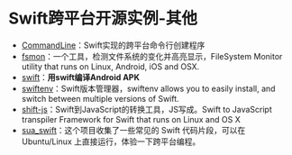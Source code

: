 # Swift跨平台开源实例-其他
- [CommandLine][1]：Swift实现的跨平台命令行创建程序
- [fsmon][2]：一个工具，检测文件系统的变化并高亮显示，FileSystem Monitor utility that runs on Linux, Android, iOS and OSX.
- [swift][3]：**用swift编译Android APK**
- [swiftenv][4]：Swift版本管理器，swiftenv allows you to easily install, and switch between multiple versions of Swift.
- [shift-js][5]：Swift到JavaScript的转换工具，JS写成。Swift to JavaScript transpiler Framework for Swift that runs on Linux and OS X
- [sua\_swift][6]：这个项目收集了一些常见的 Swift 代码片段，可以在 Ubuntu/Linux 上直接运行，体验一下跨平台编程。


[1]:	https://github.com/jatoben/CommandLine "CommandLine"
[2]:	https://github.com/nowsecure/fsmon "fsmon"
[3]:	https://github.com/SwiftAndroid/swift "swift"
[4]:	https://github.com/kylef/swiftenv "swiftenv"
[5]:	https://github.com/shift-js/shift-js "shift-js"
[6]:	https://github.com/jpedrosa/sua_swift "sua_swift"